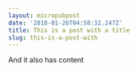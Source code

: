 ```yaml
---
layout: micropubpost
date: '2018-01-26T04:58:32.247Z'
title: This is a post with a title
slug: this-is-a-post-with
---
```

And it also has content
